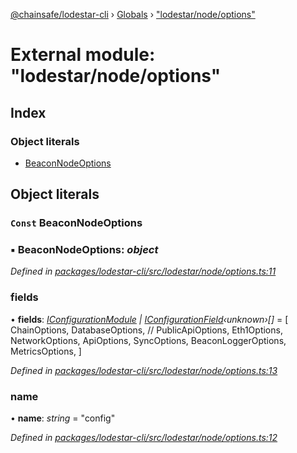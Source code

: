 [@chainsafe/lodestar-cli](../README.md) › [Globals](../globals.md) › ["lodestar/node/options"](_lodestar_node_options_.md)

# External module: "lodestar/node/options"

## Index

### Object literals

* [BeaconNodeOptions](_lodestar_node_options_.md#const-beaconnodeoptions)

## Object literals

### `Const` BeaconNodeOptions

### ▪ **BeaconNodeOptions**: *object*

*Defined in [packages/lodestar-cli/src/lodestar/node/options.ts:11](https://github.com/ChainSafe/lodestar/blob/5eceb6c26/packages/lodestar-cli/src/lodestar/node/options.ts#L11)*

###  fields

• **fields**: *[IConfigurationModule](../interfaces/_lodestar_util_config_.iconfigurationmodule.md) | [IConfigurationField](../interfaces/_lodestar_util_config_.iconfigurationfield.md)‹unknown›[]* = [
    ChainOptions,
    DatabaseOptions,
    // PublicApiOptions,
    Eth1Options,
    NetworkOptions,
    ApiOptions,
    SyncOptions,
    BeaconLoggerOptions,
    MetricsOptions,
  ]

*Defined in [packages/lodestar-cli/src/lodestar/node/options.ts:13](https://github.com/ChainSafe/lodestar/blob/5eceb6c26/packages/lodestar-cli/src/lodestar/node/options.ts#L13)*

###  name

• **name**: *string* = "config"

*Defined in [packages/lodestar-cli/src/lodestar/node/options.ts:12](https://github.com/ChainSafe/lodestar/blob/5eceb6c26/packages/lodestar-cli/src/lodestar/node/options.ts#L12)*

